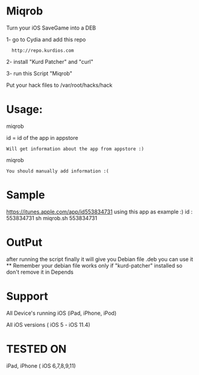# Miqrob

Turn your iOS SaveGame into a DEB


1- go to Cydia and add this repo

      http://repo.kurdios.com

2- install "Kurd Patcher" and "curl"

3- run this Script "Miqrob"

Put your hack files to /var/root/hacks/hack

# Usage: #
  miqrob <id>
	
  id = id of the app in appstore
  
	Will get information about the app from appstore :)
	
  
  miqrob
  
	You should manually add information :(
# Sample
https://itunes.apple.com/app/id553834731 using this app as example :) id : 553834731
sh miqrob.sh 553834731

# OutPut
after running the script finally it will give you Debian file .deb you can use it 
 ** Remember your debian file works only if "kurd-patcher" installed so don't remove it in Depends
 

# Support
All Device's running iOS (iPad, iPhone, iPod)

All iOS versions ( iOS 5 - iOS 11.4)

# TESTED ON
iPad, iPhone ( iOS 6,7,8,9,11)


